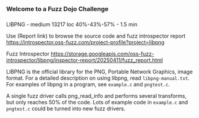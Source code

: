###
### Welcome to a Fuzz Dojo Challenge
###

LIBPNG - medium 13217 loc 40%-43%-57% - 1.5 min

Use (Report link) to browse the source code and fuzz introspector report https://introspector.oss-fuzz.com/project-profile?project=libpng

Fuzz Introspector
https://storage.googleapis.com/oss-fuzz-introspector/libpng/inspector-report/20250411/fuzz_report.html

LIBPNG is the official library for the PNG, Portable Network Graphics, image format.  For a detailed description on using libpng, read `libpng-manual.txt`.  For examples of libpng in a program, see `example.c` and `pngtest.c`.

A single fuzz driver calls png_read_info and performs several transforms, but only reaches 50% of the code.  Lots of example code in `example.c` and `pngtest.c` could be turned into new fuzz drivers.
